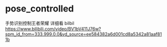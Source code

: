 # pose_controlled
手势识别控制王者荣耀
详细看
bilbil https://www.bilibili.com/video/BV1bV411J76w?spm_id_from=333.999.0.0&vd_source=ee584382a6d001cd8a5342a81aaf811b
